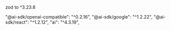 zod to ^3.23.8

"@ai-sdk/openai-compatible": "^0.2.16",
"@ai-sdk/google": "^1.2.22",
"@ai-sdk/react": "^1.2.12",
"ai": "^4.3.19",
